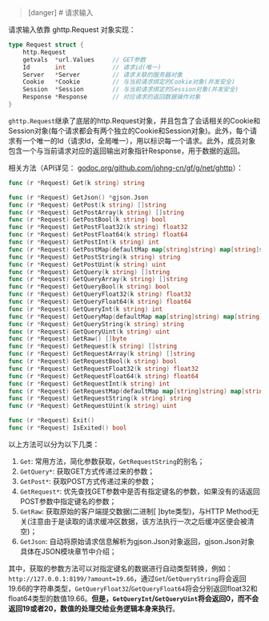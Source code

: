 >[danger] # 请求输入

请求输入依靠 ghttp.Request 对象实现：
```go
type Request struct {
    http.Request
    getvals  *url.Values     // GET参数
    Id       int             // 请求id(唯一)
    Server   *Server         // 请求关联的服务器对象
    Cookie   *Cookie         // 与当前请求绑定的Cookie对象(并发安全)
    Session  *Session        // 与当前请求绑定的Session对象(并发安全)
    Response *Response       // 对应请求的返回数据操作对象
}
```
```ghttp.Request```继承了底层的http.Request对象，并且包含了会话相关的Cookie和Session对象(每个请求都会有两个独立的Cookie和Session对象)。此外，每个请求有一个唯一的Id（请求Id，全局唯一），用以标识每一个请求。此外，成员对象包含一个与当前请求对应的返回输出对象指针Response，用于数据的返回。

相关方法（API详见： [godoc.org/github.com/johng-cn/gf/g/net/ghttp](https://godoc.org/github.com/johng-cn/gf/g/net/ghttp)）：
```go
func (r *Request) Get(k string) string

func (r *Request) GetJson() *gjson.Json
func (r *Request) GetPost(k string) []string
func (r *Request) GetPostArray(k string) []string
func (r *Request) GetPostBool(k string) bool
func (r *Request) GetPostFloat32(k string) float32
func (r *Request) GetPostFloat64(k string) float64
func (r *Request) GetPostInt(k string) int
func (r *Request) GetPostMap(defaultMap map[string]string) map[string]string
func (r *Request) GetPostString(k string) string
func (r *Request) GetPostUint(k string) uint
func (r *Request) GetQuery(k string) []string
func (r *Request) GetQueryArray(k string) []string
func (r *Request) GetQueryBool(k string) bool
func (r *Request) GetQueryFloat32(k string) float32
func (r *Request) GetQueryFloat64(k string) float64
func (r *Request) GetQueryInt(k string) int
func (r *Request) GetQueryMap(defaultMap map[string]string) map[string]string
func (r *Request) GetQueryString(k string) string
func (r *Request) GetQueryUint(k string) uint
func (r *Request) GetRaw() []byte
func (r *Request) GetRequest(k string) []string
func (r *Request) GetRequestArray(k string) []string
func (r *Request) GetRequestBool(k string) bool
func (r *Request) GetRequestFloat32(k string) float32
func (r *Request) GetRequestFloat64(k string) float64
func (r *Request) GetRequestInt(k string) int
func (r *Request) GetRequestMap(defaultMap map[string]string) map[string]string
func (r *Request) GetRequestString(k string) string
func (r *Request) GetRequestUint(k string) uint

func (r *Request) Exit()
func (r *Request) IsExited() bool
```
以上方法可以分为以下几类：
1. ```Get```: 常用方法，简化参数获取，```GetRequestString```的别名；
1. ```GetQuery*```: 获取GET方式传递过来的参数；
2. ```GetPost*```: 获取POST方式传递过来的参数；
3. ```GetRequest*```: 优先查找GET参数中是否有指定键名的参数，如果没有的话返回POST参数中指定键名的参数；
4. ```GetRaw```: 获取原始的客户端提交数据(二进制[ ]byte类型)，与HTTP Method无关(注意由于是读取的请求缓冲区数据，该方法执行一次之后缓冲区便会被清空)；
5. ```GetJson```: 自动将原始请求信息解析为gjson.Json对象返回，gjson.Json对象具体在JSON模块章节中介绍；

其中，获取的参数方法可以对指定键名的数据进行自动类型转换，例如：```http://127.0.0.1:8199/?amount=19.66```，通过```Get```/```GetQueryString```将会返回19.66的字符串类型，```GetQueryFloat32```/```GetQueryFloat64```将会分别返回float32和float64类型的数值19.66。**但是，```GetQueryInt```/```GetQueryUint```将会返回0，而不会返回19或者20，数值的处理交给业务逻辑本身来执行**。